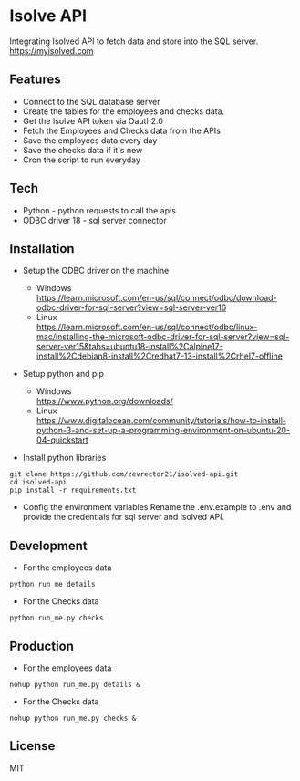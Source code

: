 # Isolve API
Integrating Isolved API to fetch data and store into the SQL server.
https://myisolved.com

## Features
- Connect to the SQL database server
- Create the tables for the employees and checks data.
- Get the Isolve API token via Oauth2.0
- Fetch the Employees and Checks data from the APIs
- Save the employees data every day
- Save the checks data if it's new
- Cron the script to run everyday

## Tech
- Python - python requests to call the apis
- ODBC driver 18 - sql server connector

## Installation
- Setup the ODBC driver on the machine
    - Windows <br>
        https://learn.microsoft.com/en-us/sql/connect/odbc/download-odbc-driver-for-sql-server?view=sql-server-ver16
    - Linux <br>
        https://learn.microsoft.com/en-us/sql/connect/odbc/linux-mac/installing-the-microsoft-odbc-driver-for-sql-server?view=sql-server-ver15&tabs=ubuntu18-install%2Calpine17-install%2Cdebian8-install%2Credhat7-13-install%2Crhel7-offline

- Setup python and pip
    - Windows <br>
        https://www.python.org/downloads/
    - Linux  <br>
        https://www.digitalocean.com/community/tutorials/how-to-install-python-3-and-set-up-a-programming-environment-on-ubuntu-20-04-quickstart

- Install python libraries
```
git clone https://github.com/zevrector21/isolved-api.git
cd isolved-api
pip install -r requirements.txt
```

- Config the environment variables
Rename the .env.example to .env and provide the credentials for sql server and isolved API.

## Development

- For the employees data 
```
python run_me details
```
- For the Checks data
```
python run_me.py checks
```

## Production

- For the employees data
```
nohup python run_me.py details &
```
- For the Checks data
```
nohup python run_me.py checks &
```

## License
MIT
